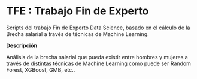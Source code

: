 # TFE : Trabajo Fin de Experto

Scripts del trabajo Fin de Experto Data Science, basado en el cálculo de la Brecha salarial a través de técnicas de Machine Learning.


**Descripción**

Análisis de la brecha salarial que pueda existir entre hombres y mujeres a través de distintas técnicas de Machine Learning 
como puede ser Random Forest, XGBoost, GMB, etc..


